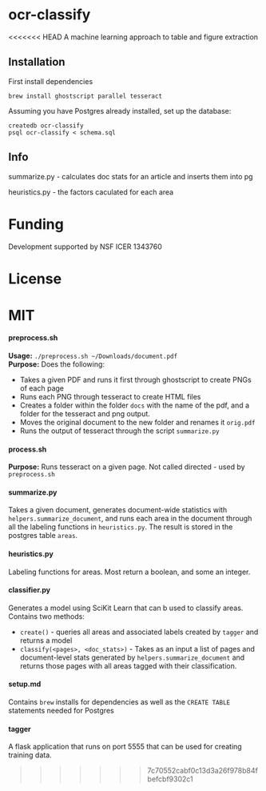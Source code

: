 # ocr-classify

<<<<<<< HEAD
A machine learning approach to table and figure extraction

## Installation

First install dependencies
````
brew install ghostscript parallel tesseract
````

Assuming you have Postgres already installed, set up the database:
````
createdb ocr-classify
psql ocr-classify < schema.sql
````

## Info
summarize.py - calculates doc stats for an article and inserts them into pg

heuristics.py - the factors caculated for each area

# Funding
Development supported by NSF ICER 1343760

# License
MIT
=======
#### preprocess.sh
**Usage:**  `./preprocess.sh ~/Downloads/document.pdf`  
**Purpose:** Does the following:
+ Takes a given PDF and runs it first through ghostscript to create PNGs of each page
+ Runs each PNG through tesseract to create HTML files
+ Creates a folder within the folder `docs` with the name of the pdf, and a folder for the tesseract and png output.
+ Moves the original document to the new folder and renames it `orig.pdf`
+ Runs the output of tesseract through the script `summarize.py`

#### process.sh
**Purpose:** Runs tesseract on a given page. Not called directed - used by `preprocess.sh`  

#### summarize.py
Takes a given document, generates document-wide statistics with `helpers.summarize_document`, and runs each area in the document
through all the labeling functions in `heuristics.py`. The result is stored in the postgres table `areas`.

#### heuristics.py
Labeling functions for areas. Most return a boolean, and some an integer.

#### classifier.py
Generates a model using SciKit Learn that can b used to classify areas. Contains two methods:
+ `create()` - queries all areas and associated labels created by `tagger` and returns a model
+ `classify(<pages>, <doc_stats>)` - Takes as an input a list of pages and document-level stats generated by `helpers.summarize_document`
and returns those pages with all areas tagged with their classification.

#### setup.md
Contains `brew` installs for dependencies as well as the `CREATE TABLE` statements needed for Postgres

#### tagger
A flask application that runs on port 5555 that can be used for creating training data.
>>>>>>> 7c70552cabf0c13d3a26f978b84fbefcbf9302c1
